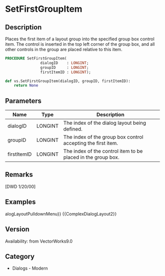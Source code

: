 # SetFirstGroupItem

## Description
Places the first item of a layout group into the specified group box control item. The control is inserted in the top left corner of the group box, and all other controls in the group are placed relative to this item.

```pascal
PROCEDURE SetFirstGroupItem(
				dialogID    : LONGINT;
				groupID     : LONGINT;
				firstItemID : LONGINT);
```

```python
def vs.SetFirstGroupItem(dialogID, groupID, firstItemID):
    return None
```

## Parameters
|Name|Type|Description|
|---|---|---|
|dialogID|LONGINT|The index of the dialog layout being defined.|
|groupID|LONGINT|The index of the group box control accepting the first item.|
|firstItemID|LONGINT|The index of the control item to be placed in the group box.|

## Remarks
[DWD 1/20/00]

## Examples
alogLayoutPulldownMenu}}
{{ComplexDialogLayout2}}

## Version
Availability: from VectorWorks9.0

## Category
* Dialogs - Modern

